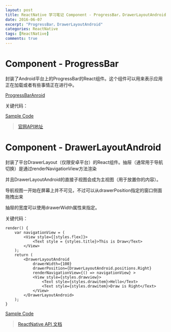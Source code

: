 ```yaml
---
layout: post
title: ReactNative 学习笔记 Component - ProgressBar，DrawerLayoutAndroid
date: 2016-06-07
excerpt: "ProgressBar，DrawerLayoutAndroid"
categories: ReactNative
tags: [ReactNative]
comments: true
---
```


# Component - ProgressBar

封装了Android平台上的ProgressBar的React组件。这个组件可以用来表示应用正在加载或者有些事情正在进行中。

[ProgressBarAnroid](http://reactnative.cn/docs/0.26/progressbarandroid.html#content)

关键代码：
            <View style={[styles.flex,{marginTop:45}]}>
                <ProgressBarAndroid styleAttr="LargeInverse" />
           </View>
    

[Sample Code](https://github.com/vivianking6855/ReactNativeProject/blob/rncomponent/TwoReactNative/app/ProgressBarLesson.js)

> [官网API地址](http://reactnative.cn/docs/0.26/textinput.html#content)



# Component - DrawerLayoutAndroid


封装了平台DrawerLayout（仅限安卓平台）的React组件。抽屉（通常用于导航切换）是通过renderNavigationView方法渲染

并且DrawerLayoutAndroid的直接子视图会成为主视图（用于放置你的内容）。

导航视图一开始在屏幕上并不可见，不过可以从drawerPosition指定的窗口侧面拖拽出来

抽屉的宽度可以使用drawerWidth属性来指定。


关键代码：

    render() {
        var navigationView = (
            <View style={[styles.flex]}>
                <Text style = {styles.title}>This is Draw</Text>
            </View>
        );
        return (
            <DrawerLayoutAndroid
                drawerWidth={100}
                drawerPosition={DrawerLayoutAndroid.positions.Right}
                renderNavigationView={() => navigationView} >
                <View style={styles.drawview}>
                    <Text style={styles.drawitem}>Hello</Text>
                    <Text style={styles.drawitem}>Draw is Right</Text>
                </View>
            </DrawerLayoutAndroid>
        );
    }



[Sample Code](https://github.com/vivianking6855/ReactNativeProject/blob/rncomponent/TwoReactNative/app/DrawerLayoutLesson.js)


> [ReactNative API 文档](http://reactnative.cn/docs/0.26/getting-started.html)
